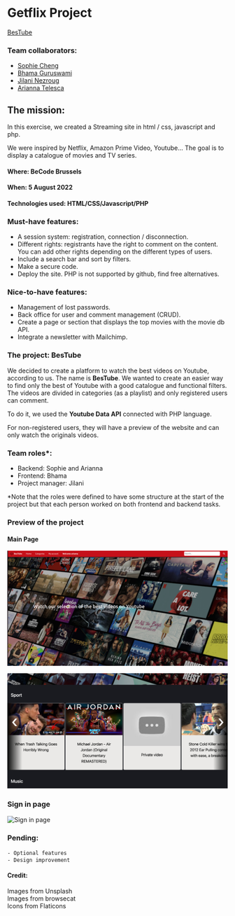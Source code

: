 # Getflix Project  

[BesTube](https://infinite-depths-37750.herokuapp.com/signin/sign.php)  


### Team collaborators: 
- [Sophie Cheng](https://github.com/ch-sophie)
- [Bhama Guruswami](https://github.com/BhamaGuruswami)
- [Jilani Nezroug](https://github.com/JilaniN)
- [Arianna Telesca](https://github.com/AriannaTelesca)

## The mission:
In this exercise, we created a Streaming site in html / css, javascript and php.

We were inspired by Netflix, Amazon Prime Video, Youtube...  The goal is to display a catalogue of movies and TV series.

#### Where: BeCode Brussels
#### When: 5 August 2022
#### Technologies used: HTML/CSS/Javascript/PHP

### Must-have features:
- A session system: registration, connection / disconnection.
- Different rights: registrants have the right to comment on the content. You can add other rights depending on the different types of users.
- Include a search bar and sort by filters. 
- Make a secure code. 
- Deploy the site. PHP is not supported by github, find free alternatives.

### Nice-to-have features:   
- Management of lost passwords.   
- Back office for user and comment management (CRUD).   
- Create a page or section that displays the top movies with the movie db API.  
- Integrate a newsletter with Mailchimp.  

### The project: BesTube
We decided to create a platform to watch the best videos on Youtube, according to us. The name is **BesTube**. 
We wanted to create an easier way to find only the best of Youtube with a good catalogue and functional filters.
The videos are divided in categories (as a playlist) and only registered users can comment.  

To do it, we used the **Youtube Data API** connected with PHP language.    

For non-registered users, they will have a preview of the website and can only watch the originals videos.   
### Team roles*:
- Backend: Sophie and Arianna
- Frontend: Bhama
- Project manager: Jilani

*Note that the roles were defined to have some structure at the start of the project but that each person worked on both frontend and backend tasks.


### Preview of the project
#### Main Page
![Main page](/assets/main.png)     

![Main page videos](/assets/main2.png)  

### Sign in page
![Sign in page](/assets/sign.png)

### Pending:
    - Optional features
    - Design improvement
    

#### Credit:
Images from Unsplash   
Images from browsecat   
Icons from Flaticons    
